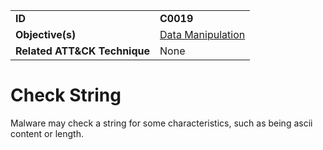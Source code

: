 |||
|---|---|
|**ID**|**C0019**|
|**Objective(s)**|[Data Manipulation](../data-manipulation)|
|**Related ATT&CK Technique**|None|


Check String
============
Malware may check a string for some characteristics, such as being ascii content or length.
